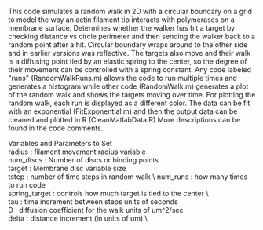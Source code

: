 This code simulates a random walk in 2D with a circular boundary on a grid to model the way an actin filament tip interacts with polymerases on a membrane surface. Determines whether the walker has hit a target by checking distance vs circle perimeter and then sending the walker back to a random point after a hit. Circular boundary wraps around to the other side and in earlier versions was reflective. The targets also move and their walk is a diffusing point tied by an elastic spring to the center, so the degree of their movement can be controlled with a spring constant. Any code labeled "runs" (RandomWalkRuns.m) allows the code to run multiple times and generates a histogram while other code (RandomWalk.m) generates a plot of the random walk and shows the targets moving over time. For plotting the random walk, each run is displayed as a different color. The data can be fit with an exponential (FitExponential.m) and then the output data can be cleaned and plotted in R (CleanMatlabData.R)
More descriptions can be found in the code comments.

Variables and Parameters to Set  \
radius     : filament movement radius variable  \
num_discs   : Number of discs or binding points  \
target   : Membrane disc variable size  \
tstep  : number of time steps in random walk  \ 
num_runs : how many times to run code  \
spring_target : controls how much target is tied to the center  \  
tau : time increment between steps units of seconds  \
D : diffusion coefficient for the walk units of um^2/sec  \
delta : distance increment (in units of um)  \
